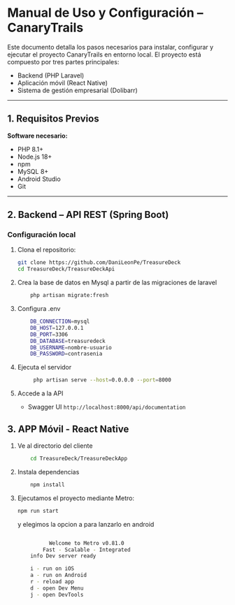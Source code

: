 # Manual de Uso y Configuración – CanaryTrails

Este documento detalla los pasos necesarios para instalar, configurar y ejecutar el proyecto CanaryTrails en entorno local. El proyecto está compuesto por tres partes principales:

- Backend (PHP Laravel)  
- Aplicación móvil (React Native)  
- Sistema de gestión empresarial (Dolibarr)  

---

## 1. Requisitos Previos

**Software necesario:**

- PHP 8.1+
- Node.js 18+
- npm
- MySQL 8+
- Android Studio
- Git

---

## 2. Backend – API REST (Spring Boot)

### Configuración local

1. Clona el repositorio:
   ```bash
   git clone https://github.com/DaniLeonPe/TreasureDeck
   cd TreasureDeck/TreasureDeckApi
    ```

2. Crea la base de datos en Mysql a partir de las migraciones de laravel 
    ```bash
        php artisan migrate:fresh
    ```
3. Configura .env 
    ```bash
        DB_CONNECTION=mysql
        DB_HOST=127.0.0.1
        DB_PORT=3306
        DB_DATABASE=treasuredeck
        DB_USERNAME=nombre-usuario
        DB_PASSWORD=contrasenia
    ```

4. Ejecuta el servidor
    ```bash
         php artisan serve --host=0.0.0.0 --port=8000
    ```

5. Accede a la API
    - Swagger UI `http://localhost:8000/api/documentation`

## 3. APP Móvil - React Native

1. Ve al directorio del cliente
    ```bash
        cd TreasureDeck/TreasureDeckApp
    ```
2. Instala dependencias
    ```bash
        npm install
    ```
3. Ejecutamos el proyecto mediante Metro:
     ```bash
    npm run start
    ```
    y elegimos la opcion a para lanzarlo en android
    ```bash
    
              Welcome to Metro v0.81.0
            Fast - Scalable - Integrated
        info Dev server ready

        i - run on iOS
        a - run on Android
        r - reload app
        d - open Dev Menu
        j - open DevTools

    ```